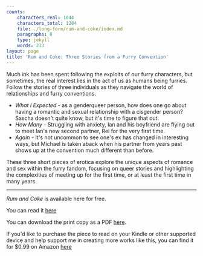 ```yaml
---
counts:
    characters_real: 1044
    characters_total: 1284
    file: ./long-form/rum-and-coke/index.md
    paragraphs: 8
    type: jekyll
    words: 233
layout: page
title: 'Rum and Coke: Three Stories from a Furry Convention'
---
```


Much ink has been spent following the exploits of our furry characters, but sometimes, the real interest lies in the act of us as humans being furries.  Follow the stories of three individuals as they navigate the world of relationships and furry conventions.

* *What I Expected* - as a genderqueer person, how does one go about having a romantic and sexual relationship with a cisgender person?  Sascha doesn't quite know, but it's time to figure that out.
* *How Many* - Struggling with anxiety, Ian and his boyfriend are flying out to meet Ian's new second partner, Rei for the very first time.
* *Again* - It's not uncommon to see one's ex has changed in interesting ways, but Michael is taken aback when his partner from years past shows up at the convention much different than before.

These three short pieces of erotica explore the unique aspects of romance and sex within the furry fandom, focusing on queer stories and highlighting the complexities of meeting up for the first time, or at least the first time in many years.

-----

*Rum and Coke* is available here for free.

You can read it [here](full)

You can download the print copy as a PDF [here](rum-and-coke--print.pdf).

If you'd like to purchase the piece to read on your Kindle or other supported device and help support me in creating more works like this, you can find it for $0.99 on Amazon [here](http://www.amazon.com/Rum-Coke-Three-Stories-Convention-ebook/dp/B0160RTUWK/)
